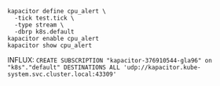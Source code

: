 ```
kapacitor define cpu_alert \
  -tick test.tick \
  -type stream \
  -dbrp k8s.default 
kapacitor enable cpu_alert
kapacitor show cpu_alert
```

INFLUX:
`CREATE SUBSCRIPTION "kapacitor-376910544-gla96" on "k8s"."default" DESTINATIONS ALL 'udp://kapacitor.kube-system.svc.cluster.local:43309'`

